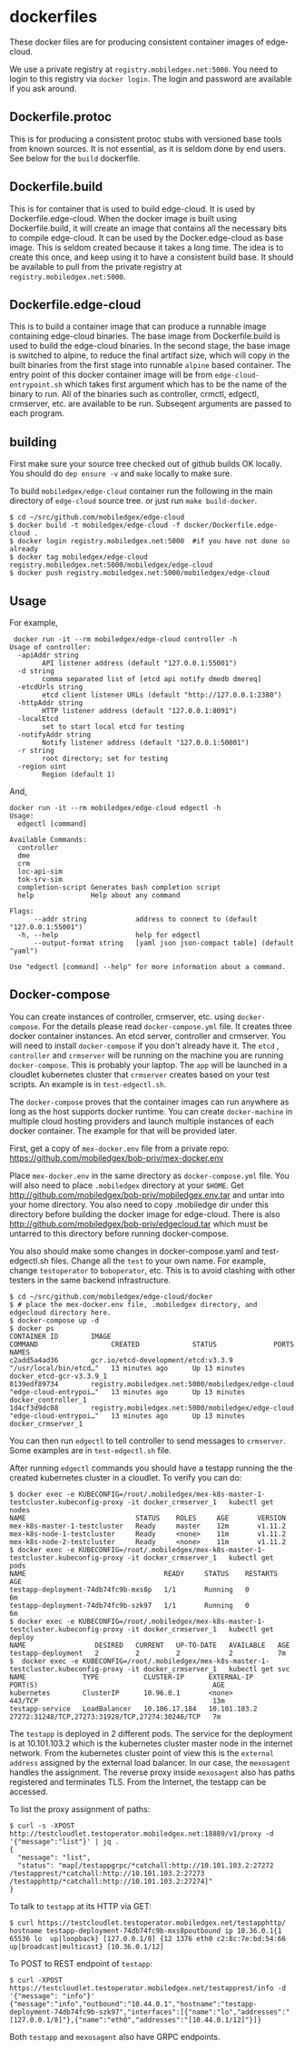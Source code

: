 # dockerfiles

These docker files are for producing consistent container images of edge-cloud.

We use a private registry at `registry.mobiledgex.net:5000`. You need to login to this registry via `docker login`. The login and password are available if you ask around.

## Dockerfile.protoc

This is for producing a consistent protoc stubs with versioned base tools from known sources. It is not essential, as it is seldom done by end users. See below for the `build` dockerfile.  

## Dockerfile.build

This is for container that is used to build edge-cloud. It is used by Dockerfile.edge-cloud.  When the docker image is built
using Dockerfile.build, it will create an image that contains all the necessary bits to compile edge-cloud.  It can be used
by the Docker.edge-cloud as base image.  This is seldom created because it takes a long time. The idea is to create this once, and keep using it to have a consistent build base. It should be available to pull from the private registry at `registry.mobiledgex.net:5000`.

## Dockerfile.edge-cloud

This is to build a container image that can produce a runnable image containing edge-cloud binaries. The base image from 
Dockerfile.build is used to build the edge-cloud binaries. In the second stage, the base image is switched to alpine, to 
reduce the final artifact size, which will copy in the built binaries from the first stage into runnable `alpine` based
container. The entry point of this docker container image will be from `edge-cloud-entrypoint.sh` which takes first
argument which has to be the name of the binary to run.  All of the binaries such as controller, crmctl, edgectl, crmserver, etc. are available to be run. Subseqent arguments are passed to each program.

## building

First make sure your source tree checked out of github builds OK locally.  You should do `dep ensure -v` and `make` locally to make sure.

To build `mobiledgex/edge-cloud` container run the following in the main directory of `edge-cloud` source tree.
or just run `make build-docker`.


```
$ cd ~/src/github.com/mobiledgex/edge-cloud
$ docker build -t mobiledgex/edge-cloud -f docker/Dockerfile.edge-cloud .
$ docker login registry.mobiledgex.net:5000  #if you have not done so already
$ docker tag mobiledgex/edge-cloud registry.mobiledgex.net:5000/mobiledgex/edge-cloud
$ docker push registry.mobiledgex.net:5000/mobiledgex/edge-cloud
```

## Usage

For example,


```
 docker run -it --rm mobiledgex/edge-cloud controller -h
Usage of controller:
  -apiAddr string
        API listener address (default "127.0.0.1:55001")
  -d string
        comma separated list of [etcd api notify dmedb dmereq]
  -etcdUrls string
        etcd client listener URLs (default "http://127.0.0.1:2380")
  -httpAddr string
        HTTP listener address (default "127.0.0.1:8091")
  -localEtcd
        set to start local etcd for testing
  -notifyAddr string
        Notify listener address (default "127.0.0.1:50001")
  -r string
        root directory; set for testing
  -region uint
        Region (default 1)
```

And,


```
docker run -it --rm mobiledgex/edge-cloud edgectl -h
Usage:
  edgectl [command]

Available Commands:
  controller
  dme
  crm
  loc-api-sim
  tok-srv-sim
  completion-script Generates bash completion script
  help              Help about any command

Flags:
      --addr string            address to connect to (default "127.0.0.1:55001")
  -h, --help                   help for edgectl
      --output-format string   [yaml json json-compact table] (default "yaml")

Use "edgectl [command] --help" for more information about a command.
```

## Docker-compose

You can create instances of controller, crmserver, etc. using `docker-compose`.
For the details please read `docker-compose.yml` file.  It creates three docker container
instances.  An etcd server, controller and crmserver.  You will need to install `docker-compose` if you don't already have it.  The `etcd` , `controller` and `crmserver` will be running on the machine you are running `docker-compose`.  This is probably your laptop. The `app` will be launched in a cloudlet kubernetes cluster that `crmserver` creates based on your test scripts.  An example is in `test-edgectl.sh`.

The `docker-compose` proves that the container images can run anywhere as long as the host supports docker runtime. You can create `docker-machine` in multiple cloud hosting providers and launch multiple instances of each docker container.  The example for that will be provided later.

First, get a copy of `mex-docker.env` file from a private repo: https://github.com/mobiledgex/bob-priv/mex-docker.env

Place `mex-docker.env` in the same directory as `docker-compose.yml` file.
You will also need to place `.mobiledgex` directory at your `$HOME`.
Get http://github.com/mobiledgex/bob-priv/mobiledgex.env.tar and untar
into your home directory. You also need to copy .mobiledge dir under this directory before building the docker image for edge-cloud. There is also http://github.com/mobiledgex/bob-priv/edgecloud.tar which must be untarred to this directory before running docker-compose.

You also should make some changes in docker-compose.yaml and test-edgectl.sh files. Change all the `test` to your own name.  For example,
change `testoperator` to `boboperator`, etc.
This is to avoid clashing with other testers in the same backend infrastructure.

```
$ cd ~/src/github.com/mobiledgex/edge-cloud/docker
$ # place the mex-docker.env file, .mobiledgex directory, and edgecloud directory here.
$ docker-compose up -d
$ docker ps
CONTAINER ID        IMAGE                                                COMMAND                  CREATED             STATUS              PORTS               NAMES
c2add5a4ad36        gcr.io/etcd-development/etcd:v3.3.9                  "/usr/local/bin/etcd…"   13 minutes ago      Up 13 minutes                           docker_etcd-gcr-v3.3.9_1
8139edf89734        registry.mobiledgex.net:5000/mobiledgex/edge-cloud   "edge-cloud-entrypoi…"   13 minutes ago      Up 13 minutes                           docker_controller_1
1d4cf3d9dc08        registry.mobiledgex.net:5000/mobiledgex/edge-cloud   "edge-cloud-entrypoi…"   13 minutes ago      Up 13 minutes                           docker_crmserver_1
```

You can then run `edgectl` to tell controller to send messages to `crmserver`.
Some examples are in `test-edgectl.sh` file.

After running `edgectl` commands you should have a testapp running the the created kubernetes cluster in a cloudlet. 
To verify you can do:

```
$ docker exec -e KUBECONFIG=/root/.mobiledgex/mex-k8s-master-1-testcluster.kubeconfig-proxy -it docker_crmserver_1   kubectl get  nodes
NAME                           STATUS    ROLES     AGE       VERSION
mex-k8s-master-1-testcluster   Ready     master    12m       v1.11.2
mex-k8s-node-1-testcluster     Ready     <none>    11m       v1.11.2
mex-k8s-node-2-testcluster     Ready     <none>    11m       v1.11.2
$ docker exec -e KUBECONFIG=/root/.mobiledgex/mex-k8s-master-1-testcluster.kubeconfig-proxy -it docker_crmserver_1   kubectl get  pods
NAME                                  READY     STATUS    RESTARTS   AGE
testapp-deployment-74db74fc9b-mxs8p   1/1       Running   0          6m
testapp-deployment-74db74fc9b-szk97   1/1       Running   0          6m
$ docker exec -e KUBECONFIG=/root/.mobiledgex/mex-k8s-master-1-testcluster.kubeconfig-proxy -it docker_crmserver_1   kubectl get deploy
NAME                 DESIRED   CURRENT   UP-TO-DATE   AVAILABLE   AGE
testapp-deployment   2         2         2            2           7m
$  docker exec -e KUBECONFIG=/root/.mobiledgex/mex-k8s-master-1-testcluster.kubeconfig-proxy -it docker_crmserver_1   kubectl get svc
NAME              TYPE           CLUSTER-IP      EXTERNAL-IP    PORT(S)                                           AGE
kubernetes        ClusterIP      10.96.0.1       <none>         443/TCP                                           13m
testapp-service   LoadBalancer   10.106.17.184   10.101.103.2   27272:31248/TCP,27273:31928/TCP,27274:30246/TCP   7m
```

The `testapp` is deployed in 2 different pods.  The service for the deployment is at 10.101.103.2 which is the kubernetes
cluster master node in the internet network.  From the kubernetes cluster point of view this is the `external address`
assigned by the external load balancer.  In our case, the `mexosagent` handles the assignment.  The reverse proxy
inside `mexosagent` also has paths registered and terminates TLS.  From the Internet, the testapp can be accessed.

To list the proxy assignment of paths:

```
$ curl -s -XPOST  http://testcloudlet.testoperator.mobiledgex.net:18889/v1/proxy -d '{"message":"list"}' | jq .
{
  "message": "list",
  "status": "map[/testappgrpc/*catchall:http://10.101.103.2:27272 /testapprest/*catchall:http://10.101.103.2:27273 /testapphttp/*catchall:http://10.101.103.2:27274]"
}
```

To talk to `testapp` at its HTTP via GET:

```
$ curl https://testcloudlet.testoperator.mobiledgex.net/testapphttp/
hostname testapp-deployment-74db74fc9b-mxs8poutbound ip 10.36.0.1{1 65536 lo  up|loopback} [127.0.0.1/8] {12 1376 eth0 c2:8c:7e:bd:54:66 up|broadcast|multicast} [10.36.0.1/12]
```

To POST to REST endpoint of `testapp`:

```
$ curl -XPOST https://testcloudlet.testoperator.mobiledgex.net/testapprest/info -d '{"message": "info"}'
{"message":"info","outbound":"10.44.0.1","hostname":"testapp-deployment-74db74fc9b-szk97","interfaces":[{"name":"lo","addresses":"[127.0.0.1/8]"},{"name":"eth0","addresses":"[10.44.0.1/12]"}]}
```

Both `testapp` and `mexosagent` also have GRPC endpoints.
